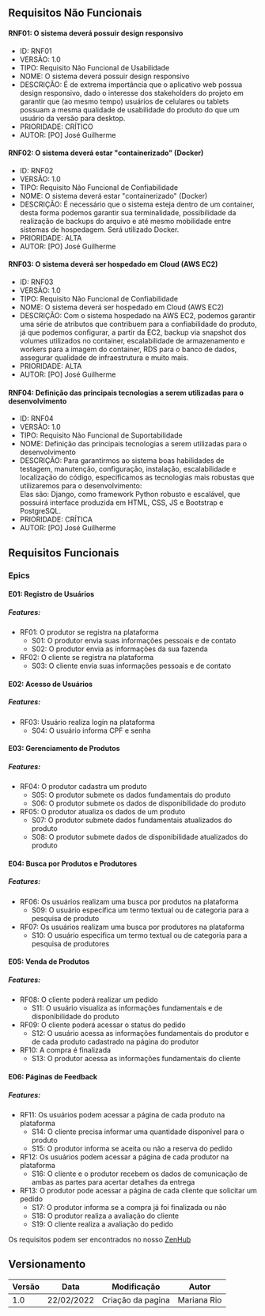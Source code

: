 ## Requisitos Não Funcionais

#### RNF01: O sistema deverá possuir design responsivo
- ID: RNF01
- VERSÃO: 1.0
- TIPO: Requisito Não Funcional de Usabilidade
- NOME: O sistema deverá possuir design responsivo
- DESCRIÇÃO: É de extrema importância que o aplicativo web possua design responsivo, dado o interesse dos stakeholders do projeto em garantir que (ao mesmo tempo) usuários de celulares ou tablets possuam a mesma qualidade de usabilidade do produto do que um usuário da versão para desktop.
- PRIORIDADE: CRÍTICO
- AUTOR: [PO] José Guilherme

#### RNF02: O sistema deverá estar "containerizado" (Docker)
- ID: RNF02
- VERSÃO: 1.0
- TIPO: Requisito Não Funcional de Confiabilidade
- NOME: O sistema deverá estar "containerizado" (Docker)
- DESCRIÇÃO: É necessário que o sistema esteja dentro de um container, desta forma podemos garantir sua terminalidade, possibilidade da realização de backups do arquivo e até mesmo mobilidade entre sistemas de hospedagem. Será utilizado Docker.
- PRIORIDADE: ALTA
- AUTOR: [PO] José Guilherme

#### RNF03: O sistema deverá ser hospedado em Cloud (AWS EC2)
- ID: RNF03
- VERSÃO: 1.0
- TIPO: Requisito Não Funcional de Confiabilidade
- NOME: O sistema deverá ser hospedado em Cloud (AWS EC2)
- DESCRIÇÃO: Com o sistema hospedado na AWS EC2, podemos garantir uma série de atributos que contribuem para a confiabilidade do produto, já que podemos configurar, a partir da EC2, backup via snapshot dos volumes utilizados no container, escalabilidade de armazenamento e workers para a imagem do container, RDS para o banco de dados, assegurar qualidade de infraestrutura e muito mais.
- PRIORIDADE: ALTA
- AUTOR: [PO] José Guilherme

#### RNF04: Definição das principais tecnologias a serem utilizadas para o desenvolvimento
- ID: RNF04
- VERSÃO: 1.0
- TIPO: Requisito Não Funcional de Suportabilidade
- NOME: Definição das principais tecnologias a serem utilizadas para o desenvolvimento
- DESCRIÇÃO: Para garantirmos ao sistema boas habilidades de testagem, manutenção, configuração, instalação, escalabilidade e localização do código, especificamos as tecnologias mais robustas que utilizaremos para o desenvolvimento:<br>
Elas são: Django, como framework Python robusto e escalável, que possuirá interface produzida em HTML, CSS, JS e Bootstrap e PostgreSQL.
- PRIORIDADE: CRÍTICA
- AUTOR: [PO] José Guilherme

## Requisitos Funcionais

###  Epics

#### E01: Registro de Usuários
##### Features:

- RF01: O produtor se registra na plataforma
    - S01: O produtor envia suas informações pessoais e de contato
    - S02: O produtor envia as informações da sua fazenda
- RF02: O cliente se registra na plataforma
    - S03: O cliente envia suas informações pessoais e de contato

#### E02: Acesso de Usuários
##### Features:

- RF03: Usuário realiza login na plataforma
    - S04: O usuário informa CPF e senha

#### E03: Gerenciamento de Produtos
##### Features:

- RF04: O produtor cadastra um produto
    - S05: O produtor submete os dados fundamentais do produto
    - S06: O produtor submete os dados de disponibilidade do produto
- RF05: O produtor atualiza os dados de um produto
    - S07: O produtor submete dados fundamentais atualizados do produto
    - S08: O produtor submete dados de disponibilidade atualizados do produto

#### E04: Busca por Produtos e Produtores
##### Features:

- RF06: Os usuários realizam uma busca por produtos na plataforma
    - S09: O usuário especifica um termo textual ou de categoria para a pesquisa de produto
- RF07: Os usuários realizam uma busca por produtores na plataforma
    - S10: O usuário especifica um termo textual ou de categoria para a pesquisa de produtores

#### E05: Venda de Produtos
##### Features:

-  RF08: O cliente poderá realizar um pedido
    - S11: O usuário visualiza as informações fundamentais e de disponibilidade do produto
- RF09: O cliente poderá acessar o status do pedido
    - S12: O usuário acessa as informações fundamentais do produtor e de cada produto cadastrado na página do produtor
- RF10: A compra é finalizada
    - S13: O produtor acessa as informações fundamentais do cliente

#### E06: Páginas de Feedback
##### Features:

- RF11: Os usuários podem acessar a página de cada produto na plataforma
    - S14: O cliente precisa informar uma quantidade disponível para o produto
    - S15: O produtor informa se aceita ou não a reserva do pedido
- RF12: Os usuários podem acessar a página de cada produtor na plataforma
    - S16: O cliente e o produtor recebem os dados de comunicação de ambas as partes para acertar detalhes da entrega
- RF13: O produtor pode acessar a página de cada cliente que solicitar um pedido
    - S17: O produtor informa se a compra já foi finalizada ou não
    - S18: O produtor realiza a avaliação do cliente
    - S19: O cliente realiza a avaliação do pedido

Os requisitos podem ser encontrados no nosso [ZenHub](https://app.zenhub.com/workspaces/produto-6214e609e5734f00196404e2/board?invite=true)

## Versionamento

 Versão|Data      |Modificação        |Autor
-------|----------|-------------------|--------
1.0    |22/02/2022|Criação da pagina| Mariana Rio